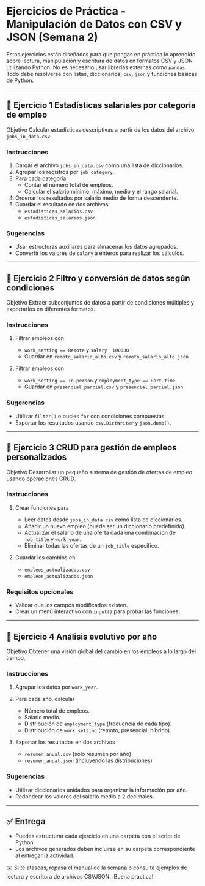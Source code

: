 # Ejercicios de Práctica - Manipulación de Datos con CSV y JSON (Semana 2)

Estos ejercicios están diseñados para que pongas en práctica lo aprendido sobre lectura, manipulación y escritura de datos en formatos CSV y JSON utilizando Python. No es necesario usar librerías externas como `pandas`. Todo debe resolverse con listas, diccionarios, `csv`, `json` y funciones básicas de Python.

---

## 📘 Ejercicio 1 Estadísticas salariales por categoría de empleo

Objetivo Calcular estadísticas descriptivas a partir de los datos del archivo `jobs_in_data.csv`.

### Instrucciones
1. Cargar el archivo `jobs_in_data.csv` como una lista de diccionarios.
2. Agrupar los registros por `job_category`.
3. Para cada categoría
   - Contar el número total de empleos.
   - Calcular el salario mínimo, máximo, medio y el rango salarial.
4. Ordenar los resultados por salario medio de forma descendente.
5. Guardar el resultado en dos archivos
   - `estadisticas_salarios.csv`
   - `estadisticas_salarios.json`

### Sugerencias
- Usar estructuras auxiliares para almacenar los datos agrupados.
- Convertir los valores de `salary` a enteros para realizar los cálculos.

---

## 📘 Ejercicio 2 Filtro y conversión de datos según condiciones

Objetivo Extraer subconjuntos de datos a partir de condiciones múltiples y exportarlos en diferentes formatos.

### Instrucciones
1. Filtrar empleos con
   - `work_setting == Remote` y `salary  100000`
   - Guardar en `remoto_salario_alto.csv` y `remoto_salario_alto.json`

2. Filtrar empleos con
   - `work_setting == In-person` y `employment_type == Part-time`
   - Guardar en `presencial_parcial.csv` y `presencial_parcial.json`

### Sugerencias
- Utilizar `filter()` o bucles `for` con condiciones compuestas.
- Exportar los resultados usando `csv.DictWriter` y `json.dump()`.

---

## 📘 Ejercicio 3 CRUD para gestión de empleos personalizados

Objetivo Desarrollar un pequeño sistema de gestión de ofertas de empleo usando operaciones CRUD.

### Instrucciones
1. Crear funciones para
   - Leer datos desde `jobs_in_data.csv` como lista de diccionarios.
   - Añadir un nuevo empleo (puede ser un diccionario predefinido).
   - Actualizar el salario de una oferta dada una combinación de `job_title` y `work_year`.
   - Eliminar todas las ofertas de un `job_title` específico.

2. Guardar los cambios en
   - `empleos_actualizados.csv`
   - `empleos_actualizados.json`

### Requisitos opcionales
- Validar que los campos modificados existen.
- Crear un menú interactivo con `input()` para probar las funciones.

---

## 📘 Ejercicio 4 Análisis evolutivo por año

Objetivo Obtener una visión global del cambio en los empleos a lo largo del tiempo.

### Instrucciones
1. Agrupar los datos por `work_year`.
2. Para cada año, calcular
   - Número total de empleos.
   - Salario medio.
   - Distribución de `employment_type` (frecuencia de cada tipo).
   - Distribución de `work_setting` (remoto, presencial, híbrido).

3. Exportar los resultados en dos archivos
   - `resumen_anual.csv` (solo resumen por año)
   - `resumen_anual.json` (incluyendo las distribuciones)

### Sugerencias
- Utilizar diccionarios anidados para organizar la información por año.
- Redondear los valores del salario medio a 2 decimales.

---

## ✅ Entrega
- Puedes estructurar cada ejercicio en una carpeta con el script de Python.
- Los archivos generados deben incluirse en su carpeta correspondiente al entregar la actividad.

✉️ Si te atascas, repasa el manual de la semana o consulta ejemplos de lectura y escritura de archivos CSVJSON. ¡Buena práctica!